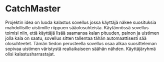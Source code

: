 # CatchMaster

Projektin idea on luoda kalastus sovellus jossa käyttäjä näkee suosituksia mahdollisille uistimille riippuen sääolosuhteista.
Käytännössä sovellus toimisi niin, että käyttäjä lisää saamansa kalan pituuden, painon ja uistimen jolla kala on saatu, sovellus sitten tallentaa tähän automaattisesti sää olosuhteetet. Tämän tiedon perusteella sovellus osaa alkaa suositteleman sopivaa uistimen väristystä realiaikaiseen säähän nähden. Käyttäjäryhmä olisi kalastusharrastajat.
